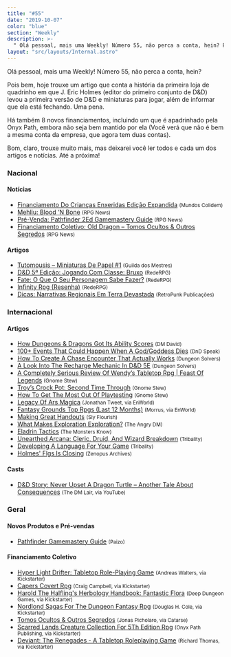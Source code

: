```yaml
---
title: "#55"
date: "2019-10-07"
color: "blue"
section: "Weekly"
description: >-
  " Olá pessoal, mais uma Weekly! Número 55, não perca a conta, hein? Pois bem, hoje trouxe um artigo que conta a história da primeira loja de quadrinho em que J. Eric Holmes (editor do primeiro conjunto de D&amp;D) levou a primeira versão de D&amp;D e miniaturas para jogar, além de informar que ela e"
layout: "src/layouts/Internal.astro"
---
```


Olá pessoal, mais uma Weekly! Número 55, não perca a conta, hein?

Pois bem, hoje trouxe um artigo que conta a história da primeira loja de quadrinho em que J. Eric Holmes (editor do primeiro conjunto de D&amp;D) levou a primeira versão de D&amp;D e miniaturas para jogar, além de informar que ela está fechando. Uma pena.

Há também 8 novos financiamentos, incluindo um que é apadrinhado pela Onyx Path, embora não seja bem mantido por ela (Você verá que não é bem a mesma conta da empresa, que agora tem duas contas).

Bom, claro, trouxe muito mais, mas deixarei você ler todos e cada um dos artigos e notícias. Até a próxima!

### Nacional

#### Notícias

- [Financiamento Do Crianças Enxeridas Edição Expandida] <small>(Mundos Colidem)</small>
- [Mehliu: Blood ‘N Bone] <small>(RPG News)</small>
- [Pré-Venda: Pathfinder 2Ed Gamemastery Guide] <small>(RPG News)</small>
- [Financiamento Coletivo: Old Dragon – Tomos Ocultos &amp; Outros Segredos] <small>(RPG News)</small>

#### Artigos

- [Tutomousis – Miniaturas De Papel #1] <small>(Guilda dos Mestres)</small>
- [D&amp;D 5ª Edição: Jogando Com Classe: Bruxo] <small>(RedeRPG)</small>
- [Fate: O Que O Seu Personagem Sabe Fazer?] <small>(RedeRPG)</small>
- [Infinity Rpg (Resenha)] <small>(RedeRPG)</small>
- [Dicas: Narrativas Regionais Em Terra Devastada] <small>(RetroPunk Publicações)</small>

### Internacional

#### Artigos

- [How Dungeons &amp; Dragons Got Its Ability Scores] <small>(DM David)</small>
- [100+ Events That Could Happen When A God/Goddess Dies] <small>(DnD Speak)</small>
- [How To Create A Chase Encounter That Actually Works] <small>(Dungeon Solvers)</small>
- [A Look Into The Recharge Mechanic In D&amp;D 5E] <small>(Dungeon Solvers)</small>
- [A Completely Serious Review Of Wendy’s Tabletop Rpg | Feast Of Legends] <small>(Gnome Stew)</small>
- [Troy’s Crock Pot: Second Time Through] <small>(Gnome Stew)</small>
- [How To Get The Most Out Of Playtesting] <small>(Gnome Stew)</small>
- [Legacy Of Ars Magica] <small>(Jonathan Tweet, via EnWorld)</small>
- [Fantasy Grounds Top Rpgs (Last 12 Months)] <small>(Morrus, via EnWorld)</small>
- [Making Great Handouts] <small>(Sly Flourish)</small>
- [What Makes Exploration Exploration?] <small>(The Angry DM)</small>
- [Eladrin Tactics] <small>(The Monsters Know)</small>
- [Unearthed Arcana: Cleric, Druid, And Wizard Breakdown] <small>(Tribality)</small>
- [Developing A Language For Your Game] <small>(Tribality)</small>
- [Holmes&#039; Flgs Is Closing] <small>(Zenopus Archives)</small>

#### Casts

- [D&amp;D Story: Never Upset A Dragon Turtle – Another Tale About Consequences] <small>(The DM Lair, via YouTube)</small>

### Geral

#### Novos Produtos e Pré-vendas

- [Pathfinder Gamemastery Guide] <small>(Paizo)</small>

#### Financiamento Coletivo

- [Hyper Light Drifter: Tabletop Role-Playing Game] <small>(Andreas Walters, via Kickstarter)</small>
- [Capers Covert Rpg] <small>(Craig Campbell, via Kickstarter)</small>
- [Harold The Halfling&#039;s Herbology Handbook: Fantastic Flora] <small>(Deep Dungeon Games, via Kickstarter)</small>
- [Nordlond Sagas For The Dungeon Fantasy Rpg] <small>(Douglas H. Cole, via Kickstarter)</small>
- [Tomos Ocultos &amp; Outros Segredos] <small>(Jonas Picholaro, via Catarse)</small>
- [Scarred Lands Creature Collection For 5Th Edition Rpg] <small>(Onyx Path Publishing, via Kickstarter)</small>
- [Deviant: The Renegades - A Tabletop Roleplaying Game] <small>(Richard Thomas, via Kickstarter)</small>

[d&amp;d 5ª edição: jogando com classe: bruxo]: https://www.rederpg.com.br/2019/10/06/dd-5a-edicao-jogando-com-classe-bruxo/
[fantasy grounds top rpgs (last 12 months)]: https://www.enworld.org/threads/fantasy-grounds-top-rpgs-last-12-months.667823/
[mehliu: blood ‘n bone]: https://newsrpg.wordpress.com/2019/10/05/mehliu-blood-n-bone/
[unearthed arcana: cleric, druid, and wizard breakdown]: https://www.tribality.com/2019/10/04/unearthed-arcana-cleric-druid-and-wizard-breakdown/
[how to create a chase encounter that actually works]: https://www.dungeonsolvers.com/2019/10/04/how-to-create-a-chase-encounter-that-actually-works/
[tutomousis – miniaturas de papel #1]: http://guildadosmestres.com.br/2019/10/04/tutomousis-miniaturas-de-papel-1/
[a completely serious review of wendy’s tabletop rpg | feast of legends]: https://gnomestew.com/a-completely-serious-review-of-wendys-tabletop-rpg-feast-of-legends/
[financiamento do crianças enxeridas edição expandida]: https://www.mundoscolidem.com.br/financiamento-da-edicao-expandida-do-criancas-enxeridas/
[fate: o que o seu personagem sabe fazer?]: https://www.rederpg.com.br/2019/10/03/fate-o-que-o-seu-personagem-sabe-fazer/
[dicas: narrativas regionais em terra devastada]: https://retropunk.com.br/editora/dicas-narrativas-regionais-em-terra-devastada/
[pré-venda: pathfinder 2ed gamemastery guide]: https://newsrpg.wordpress.com/2019/10/03/pre-venda-pathfinder-2ed-gamemastery-guide/
[pathfinder gamemastery guide]: https://paizo.com/products/btq01zq7?Pathfinder-Gamemastery-Guide
[legacy of ars magica]: https://www.enworld.org/threads/jonathan-tweet-legacy-of-ars-magica.667091/
[deviant: the renegades - a tabletop roleplaying game]: https://www.kickstarter.com/projects/200664283/deviant-the-renegades-a-tabletop-roleplaying-game
[scarred lands creature collection for 5th edition rpg]: https://www.kickstarter.com/projects/339646881/scarred-lands-creature-collection-for-5th-edition-rpg
[capers covert rpg]: https://www.kickstarter.com/projects/1582756696/capers-covert-rpg
[harold the halfling&#039;s herbology handbook: fantastic flora]: https://www.kickstarter.com/projects/deepdungeongames/harold-the-halflings-herbology-handbook-fantastic-flora
[nordlond sagas for the dungeon fantasy rpg]: https://www.kickstarter.com/projects/gamingballistic/nordlond-sagas-for-the-dungeon-fantasy-rpg
[hyper light drifter: tabletop role-playing game]: https://www.kickstarter.com/projects/metalweavegames/hld-rpg
[what makes exploration exploration?]: https://theangrygm.com/what-makes-exploration/
[troy’s crock pot: second time through]: https://gnomestew.com/troys-crock-pot-second-time-through/
[financiamento coletivo: old dragon – tomos ocultos &amp; outros segredos]: https://newsrpg.wordpress.com/2019/10/02/financiamento-coletivo-tomos-ocultos-outros-segredos/
[tomos ocultos &amp; outros segredos]: https://www.catarse.me/tomosocultos
[infinity rpg (resenha)]: https://www.rederpg.com.br/2019/10/01/infinity-rpg-resenha/
[how dungeons &amp; dragons got its ability scores]: https://dmdavid.com/tag/how-dungeons-dragons-got-its-ability-scores/
[d&amp;d story: never upset a dragon turtle – another tale about consequences]: https://www.youtube.com/watch?v=OlvXG1-nfAU
[eladrin tactics]: http://themonstersknow.com/eladrin-tactics/
[developing a language for your game]: https://www.tribality.com/2019/09/30/developing-a-language-for-your-game/
[how to get the most out of playtesting]: https://gnomestew.com/how-to-get-the-most-out-of-playtesting/
[a look into the recharge mechanic in d&amp;d 5e]: https://www.dungeonsolvers.com/2019/09/30/a-look-into-the-dd-5e-recharge-mechanic/
[100+ events that could happen when a god/goddess dies]: http://dndspeak.com/2019/09/100-events-that-could-happen-when-a-god-goddess-dies/
[making great handouts]: https://slyflourish.com/making_great_handouts.html
[holmes&#039; flgs is closing]: https://zenopusarchives.blogspot.com/2019/10/holmes-flgs-is-closing.html

